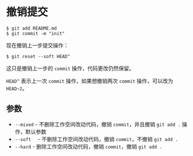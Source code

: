 # 撤销提交

```shell
$ git add README.md
$ git commit -m "init"
```

现在撤销上一步提交操作：

```shell
$ git reset --soft HEAD^
```

这只是撤销上一步的 `commit` 操作，代码更改仍然保留。

`HEAD^` 表示上一次 `commit` 操作，如果想撤销两次 `commit` 操作，可以改为 `HEAD~2`。

## 参数

- `--mixed` - 不删除工作空间改动代码，撤销 `commit`，并且撤销 `git add .` 操作，默认参数
- `--soft  ` - 不删除工作空间改动代码，撤销 `commit`，不撤销 `git add .`
- `--hard` - 删除工作空间改动代码，撤销 `commit`，撤销 `git add .`
